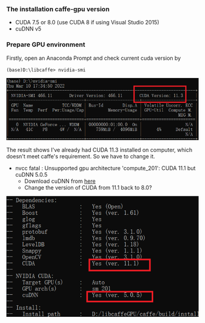 ### The installation caffe-gpu version 
+ CUDA 7.5 or 8.0 (use CUDA 8 if using Visual Studio 2015)
+ cuDNN v5

### Prepare GPU environment
Firstly, open an Anaconda Prompt and check current cuda version by
```
(base)D:\libcaffe> nvidia-smi
```
<p align="center">
  <img src="check_cuda_the1st_time.png" width="550" title="check_cuda_the1st_time">
</p>
The result shows I've already had CUDA 11.3 installed on computer, which doesn't meet caffe's requirement. So we have to change it.

+ nvcc fatal   : Unsupported gpu architecture 'compute_201': CUDA 11.1 but cuDNN 5.0.5
  + Download cuDNN from [here](https://developer.nvidia.com/rdp/cudnn-archive)
  + Change the version of CUDA from 11.1 back to 8.0?
<p align="center">
  <img src="cuda_cuDNN_error.png" width="550" title="cuda_cuDNN_error">
</p>
